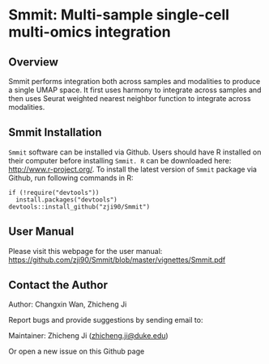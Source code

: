 Smmit: Multi-sample single-cell multi-omics integration
====

## Overview
Smmit performs integration both across samples and modalities to produce a single UMAP space. It first uses harmony to integrate across samples and then uses Seurat weighted nearest neighbor function to integrate across modalities.


## Smmit Installation

`Smmit` software can be installed via Github.
Users should have R installed on their computer before installing `Smmit. R` can be downloaded here: http://www.r-project.org/.
To install the latest version of `Smmit` package via Github, run following commands in R:
```{r }
if (!require("devtools"))
  install.packages("devtools")
devtools::install_github("zji90/Smmit")
```

## User Manual
Please visit this webpage for the user manual: https://github.com/zji90/Smmit/blob/master/vignettes/Smmit.pdf

## Contact the Author
Author: Changxin Wan, Zhicheng Ji

Report bugs and provide suggestions by sending email to:

Maintainer: Zhicheng Ji (zhicheng.ji@duke.edu)

Or open a new issue on this Github page

